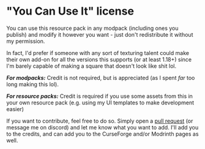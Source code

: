 # "You Can Use It" license

You can use this resource pack in any modpack (including ones you publish) and modify it however you want - just don't redistribute it without my permission.

In fact, I'd prefer if someone with any sort of texturing talent could make their own add-on for all the versions this supports (or at least 1.18+) since I'm barely capable of making a square that doesn't look like shit lol.

***For modpacks:*** Credit is not required, but is appreciated (as I spent *far* too long making this lol). 

***For resource packs:*** Credit is required if you use some assets from this in your own resource pack (e.g. using my UI templates to make development easier)

If you want to contribute, feel free to do so. Simply open a [pull request](https://github.com/vizthex123/NameFixer/pulls) (or message me on discord) and let me know what you want to add. I'll add you to the credits, and can add you to the CurseForge and/or Modrinth pages as well.